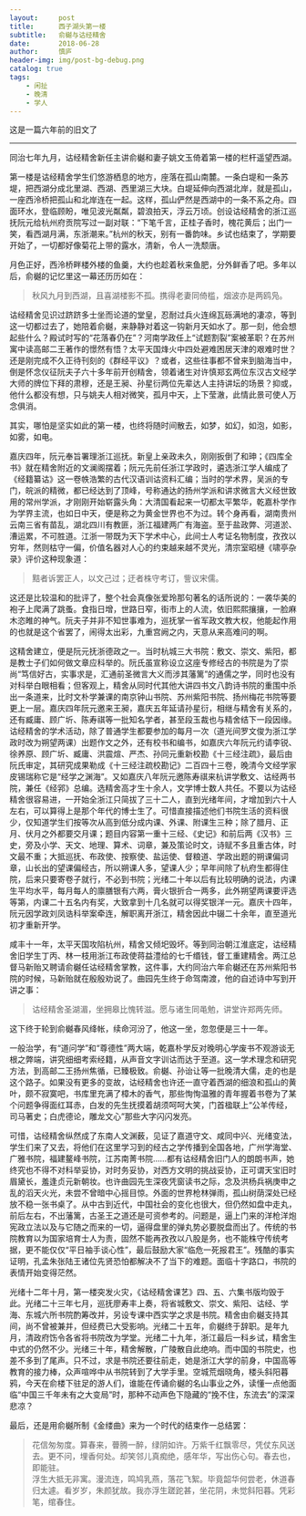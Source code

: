 ```yaml
---
layout:     post
title:      西子湖头第一楼
subtitle:   俞樾与诂经精舍
date:       2018-06-28
author:     慎庐
header-img: img/post-bg-debug.png
catalog: true
tags:
    - 闲扯
    - 晚清
    - 学人
---
```


这是一篇六年前的旧文了
______________________________

同治七年九月，诂经精舍新任主讲俞樾和妻子姚文玉倚着第一楼的栏杆遥望西湖。

第一楼是诂经精舍学生们悠游栖息的地方，座落在孤山南麓。一条白堤和一条苏堤，把西湖分成北里湖、西湖、西里湖三大块。白堤延伸向西湖北岸，就是孤山，一座西泠桥把孤山和北岸连在一起。这样，孤山俨然是西湖中的一条不系之舟。四面环水，登临顾盼，唯见波光粼粼，碧浪拍天，浮云万顷。创设诂经精舍的浙江巡抚阮元给杭州府贡院写过一副对联：“下笔千言，正桂子香时，槐花黄后；出门一笑，看西湖月满，东浙潮来。”杭州的秋天，别有一番韵味。乡试也结束了，学期要开始了，一切都好像菊花上带的露水，清新，令人一洗颓唐。

月色正好，西泠桥畔楼外楼的鱼羹，大约也趁着秋来鱼肥，分外鲜香了吧。多年以后，俞樾的记忆里这一幕还历历如在：

> 秋风九月到西湖，且喜湖楼影不孤。携得老妻同倚槛，烟波亦是两鸥凫。

诂经精舍见识过跻跻多士坐而论道的堂皇，忍耐过兵火连绵瓦砾满地的凄凉，等到这一切都过去了，她陪着俞樾，来静静对着这一钩新月天如水了。那一刻，他会想起些什么？殿试时写的“花落春仍在”？河南学政任上“试题割裂”案被革职？在苏州寓中读高邮二王著作的憬然有悟？太平天国烽火中四处避难困居天津的艰难时世？还是刚完成不久正待刊刻的《群经平议》？或者，这些往事都不曾来到脑海当中，倒是怀念仪征阮夫子六十多年前开创精舍，领着诸生对许慎郑玄两位东汉古文经学大师的牌位下拜的肃穆，还是王昶、孙星衍两位先辈达人主持讲坛的场景？抑或，他什么都没有想，只与姚夫人相对微笑，孤月中天，上下莹澈，此情此景可使人万念俱消。

其实，哪怕是坚实如此的第一楼，也终将随时间散去，如梦，如幻，如泡，如影，如雾，如电。

嘉庆四年，阮元奉旨署理浙江巡抚。新皇上亲政未久，刚刚扳倒了和珅；《四库全书》就在精舍附近的文澜阁摆着；阮元先前任浙江学政时，遴选浙江学人编成了《经籍纂诂》这一卷帙浩繁的古代汉语训诂资料汇编；当时的学术界，吴派的专门，皖派的精微，都已经达到了顶峰，号称通达的扬州学派和讲求微言大义经世致用的常州学派，才刚刚开始崭露头角：大清国看起来一切都太平繁华，乾嘉朴学作为学界主流，也如日中天，便是称之为黄金世界也不为过。转个身再看，湖南贵州云南三省有苗乱，湖北四川有教匪，浙江福建两广有海盗。至于盐政弊、河道淤、漕运累，不可胜道。江浙一带既为天下学术中心，此间士人考证名物制度，孜孜以穷年，然则枯守一偏，价值名器对人心的约束越来越不灵光，清宗室昭槤《啸亭杂录》评价这种现象道：

> 黠者诉罢正人，以文己过；迂者株守考订，訾议宋儒。

这还是比较温和的批评了，整个社会真像张爱玲那句著名的话所说的：一袭华美的袍子上爬满了跳蚤。食指日增，世路日窄，街市上的人流，依旧熙熙攘攘，一脸麻木恣睢的神气。阮夫子并非不知世事难为，巡抚掌一省军政文教大权，他能起作用的也就是这个省罢了，闹得太出彩，九重宫阙之内，天意从来高难问的啊。

这精舍建立，便是阮元抚浙德政之一。当时杭城三大书院：敷文、崇文、紫阳，都是教士子们如何做文章应科举的。阮氏虽宣称设立这座专修经古的书院是为了崇尚“笃信好古，实事求是，汇通前圣微言大义而涉其藩篱”的通儒之学，同时也没有对科举白眼相看；但客观上，精舍从同时代其他大讲四书文八韵诗书院的重围中杀出一条道来，比时文朴学兼课的南京钟山书院、苏州紫阳书院、扬州梅花书院等要更上一层。嘉庆四年阮元邀来王昶，嘉庆五年延请孙星衍，相继与精舍有关系的，还有臧庸、顾广圻、陈寿祺等一批知名学者，甚至段玉裁也与精舍结下一段因缘。诂经精舍的学术活动，除了普通学生都要参加的每月一次（道光间罗文俊为浙江学政时改为朔望两课）出题作文之外，还有校书和编书，如嘉庆六年阮元约请李锐、徐养原、顾广圻、臧庸、洪震煊、严杰、孙同元重新校勘《十三经注疏》，最后由阮氏审定，其研究成果勒成《十三经注疏校勘记》二百四十三卷，晚清今文经学家皮锡瑞称它是“经学之渊海”。又如嘉庆八年阮元邀陈寿祺来杭讲学敷文、诂经两书院，兼任《经郛》总编。选精舍高才生十余人，文学博士数人共任。不要以为诂经精舍很容易进，一开始全浙江只简拔了三十二人，直到光绪年间，才增加到六十人左右，可以算得上是那个年代的博士生了。可惜直接描述他们书院生活的资料很少，仅知道学生们按等次从高到低分成内课、外课、附课生三种；除了腊月、正月、伏月之外都要交月课；题目内容第一重十三经、《史记》和前后两《汉书》三史，旁及小学、天文、地理、算术、词章，兼及策论时文，诗赋不多且重古体，时文最不重；大抵巡抚、布政使、按察使、盐运使、督粮道、学政出题的朔课偏词章，山长出的望课偏经古，所以朔课人多，望课人少；早年间除了杭府生都得住院，后来只要寄卷子就行，不必到书院；光绪二十年以后有比较明确的说法，内课生平均水平，每月每人的廪膳银有六两，膏火银折合一两多，此外朔望两课要评选等第，内课二十五名内有奖，大致拿到十几名就可以得奖银洋一元。嘉庆十四年，阮元因学政刘凤诰科举案牵连，解职离开浙江，精舍因此中辍二十余年，直至道光初才重新开学。

咸丰十一年，太平天国攻陷杭州，精舍又倾圯毁坏。等到同治朝江淮底定，诂经精舍旧学生丁丙、林一枝用浙江布政使蒋益澧给的七千缗钱，督工重建精舍。两江总督马新贻又聘请俞樾任诂经精舍掌教，这件事，大约同治六年俞樾还在苏州紫阳书院的时候，马新贻就在殷殷劝说了。曲园先生终于命驾南渡，他的自述诗中写到开讲之事：

> 诂经精舍圣湖湄，坐拥皋比愧转滋。愿与诸生同黾勉，讲堂许郑两先师。

这下终于轮到俞樾春风绛帐，续命河汾了，他这一坐，忽忽便是三十一年。

一般治学，有“道问学”和“尊德性”两大端，乾嘉朴学反对晚明心学废书不观游谈无根之弊端，讲究细细考索经籍，从声音文字训诂而达于至道。这一学术理念和研究方法，到高邮二王扬州焦循，已臻极致。俞樾、孙诒让等一批晚清大儒，走的也是这个路子。如果没有更多的变故，诂经精舍也许还一直守着西湖的细浪和孤山的黄叶，颇不寂寞吧，书库里充满了樟木的香气，那些恂恂温雅的青年握着书卷为了某个问题争得面红耳赤，白发的先生抚摸着胡须呵呵大笑，门首楹联上“公羊传经，司马著史；白虎德论，雕龙文心”那些大字闪闪发亮。

可惜，诂经精舍纵然成了东南人文渊薮，见证了嘉道守文、咸同中兴、光绪变法，学生们来了又去，将他们在这里学习到的经古之学传播到全国各地，广州学海堂、广雅书院，福建鳌峰书院，江苏南菁书院……都有诂经精舍旧门人的朗朗书声，她终究也不得不对科举妥协，对时务妥协，对西方文明的挑战妥协，正可谓天宝旧时眉黛长，羞逢贞元新朝妆。也许曲园先生深夜凭窗读书之际，念及洪杨兵祸庚申之乱的滔天火光，未尝不曾暗中心摇目惊。外面的世界枪林弹雨，孤山树荫深处已经放不稳一张书桌了。从中古到近代，中国社会的变化也很大，但仍然如盘中走丸，前后左右，不出藩篱，古圣王之道还是可资参考的。问题是，逼上门来的洋枪洋炮宪政立法以及与它随之而来的一切，逼得盘里的弹丸势必要脱盘而出了。传统的书院教育以为国家培育士人为责，固然不能再孜孜以八股是务，也不能株守传统考据，更不能仅仅“平日袖手谈心性”，最后鼓励大家“临危一死报君王”。残酷的事实证明，孔孟朱张陆王诸位先贤恐怕都解决不了当下的难题。面临十字路口，书院的表情开始变得茫然。

光绪十二年十月，第一楼突发火灾，《诂经精舍课艺》四、五、六集书版均毁于此。光绪二十三年七月，巡抚廖寿丰上奏，将省城敷文、崇文、紫阳、诂经、学海、东城六所书院酌筹改并，另设专课中西实学之求是书院。精舍由俞樾支持其间，尚不曾被兼并，但经费已大受影响。光绪二十五年，俞樾终于辞职。是年九月，清政府饬令各省将书院改为学堂。光绪二十九年，浙江最后一科乡试，精舍生中式的仍然不少。光绪三十年，精舍解散，广陵散自此绝响。而中国的书院史，也差不多到了尾声。只不过，求是书院还要往前走，她是浙江大学的前身，中国高等教育的接力棒，众声喧哗中从书院转到了大学手里。空城荒烟晓角，楼头斜阳暮鸦，今天在俞楼下驻足的游人们，谁能在传诵俞樾的名山事业之外，读懂一点他面临“中国三千年未有之大变局”时，那种不动声色下隐藏的“挽不住，东流去”的深深悲凉？

最后，还是用俞樾所制《金缕曲》来为一个时代的结束作一总结罢：

> 花信匆匆度。算春来，瞢腾一醉，绿阴如许。万紫千红飘零尽，凭仗东风送去。更不问，埋香何处。却笑邻儿真痴绝，感年华，写出伤心句。春去也，即能驻。     
浮生大抵无非寓。漫流连，鸣鸠乳燕，落花飞絮。毕竟韶华何尝老，休道春归太遽。看岁岁，朱颜犹故。我亦浮生蹉跎甚，坐花阴，未觉斜阳暮。凭彩笔，绾春住。
